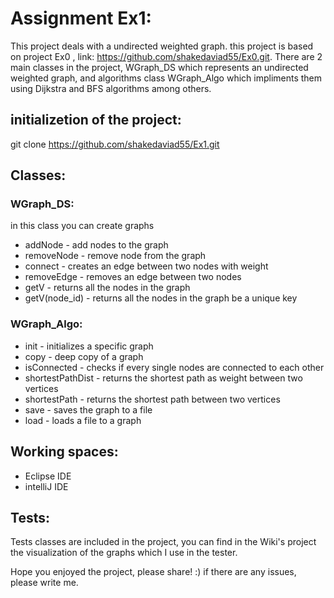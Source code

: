 # Assignment Ex1:

 This project deals with a undirected weighted graph.
 this project is based on project Ex0 , link: https://github.com/shakedaviad55/Ex0.git.
 There are 2 main classes in the project, WGraph_DS which represents an undirected weighted graph,
 and algorithms class WGraph_Algo which impliments them using Dijkstra and BFS algorithms among others.
 
 ## initializetion of the project:
  git clone https://github.com/shakedaviad55/Ex1.git
  
## Classes:

### WGraph_DS:
 in this class you can create graphs
- addNode - add nodes to the graph
- removeNode - remove node from the graph
- connect - creates an edge between two nodes with weight
- removeEdge - removes an edge between two nodes
- getV - returns all the nodes in the graph
- getV(node_id) - returns all the nodes in the graph be a unique key


### WGraph_Algo:
- init - initializes a specific graph
- copy - deep copy of a graph
- isConnected - checks if every single nodes are connected to each other
- shortestPathDist - returns the shortest path as weight between two vertices
- shortestPath - returns the shortest path between two vertices
- save - saves the graph to a file
- load - loads a file to a graph


  
## Working spaces:
- Eclipse IDE
- intelliJ IDE

## Tests:
Tests classes are included in the project, you can find in the Wiki's project
the visualization of the graphs which I use in the tester.


Hope you enjoyed the project, please share! :)
if there are any issues, please write me. 
